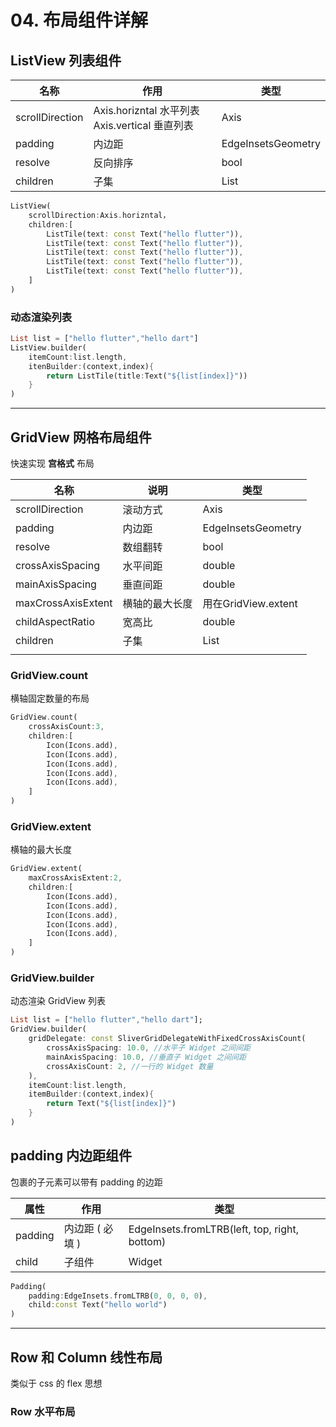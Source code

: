 # 04. 布局组件详解

## ListView 列表组件

| 名称            | 作用                                            | 类型               |
| --------------- | ----------------------------------------------- | ------------------ |
| scrollDirection | Axis.horizntal 水平列表  Axis.vertical 垂直列表 | Axis               |
| padding         | 内边距                                          | EdgeInsetsGeometry |
| resolve         | 反向排序                                        | bool               |
| children        | 子集                                            | List               |

```dart
ListView(
    scrollDirection:Axis.horizntal，
	children:[
        ListTile(text: const Text("hello flutter")),
        ListTile(text: const Text("hello flutter")),
        ListTile(text: const Text("hello flutter")),
        ListTile(text: const Text("hello flutter")),
        ListTile(text: const Text("hello flutter")),
    ]
)
```

### 动态渲染列表

```dart
List list = ["hello flutter","hello dart"]
ListView.builder(
	itemCount:list.length,
    itenBuilder:(context,index){
        return ListTile(title:Text("${list[index]}"))
    }
)
```

---

## GridView 网格布局组件

快速实现 **宫格式** 布局

| 名称               | 说明           | 类型                |
| ------------------ | -------------- | ------------------- |
| scrollDirection    | 滚动方式       | Axis                |
| padding            | 内边距         | EdgeInsetsGeometry  |
| resolve            | 数组翻转       | bool                |
| crossAxisSpacing   | 水平间距       | double              |
| mainAxisSpacing    | 垂直间距       | double              |
| maxCrossAxisExtent | 横轴的最大长度 | 用在GridView.extent |
| childAspectRatio   | 宽高比         | double              |
| children           | 子集           | List                |
|                    |                |                     |

### GridView.count 

横轴固定数量的布局 

```dart
GridView.count(
	crossAxisCount:3,
   	children:[
        Icon(Icons.add),
        Icon(Icons.add),
        Icon(Icons.add),
        Icon(Icons.add),
        Icon(Icons.add),
    ]
)
```

### GridView.extent

横轴的最大长度

```dart
GridView.extent(
	maxCrossAxisExtent:2,
    children:[
        Icon(Icons.add),
        Icon(Icons.add),
        Icon(Icons.add),
        Icon(Icons.add),
        Icon(Icons.add),
    ]
)
```

### GridView.builder

动态渲染 GridView 列表

```dart
List list = ["hello flutter","hello dart"];
GridView.builder(
	gridDelegate: const SliverGridDelegateWithFixedCrossAxisCount(
    	crossAxisSpacing: 10.0, //水平子 Widget 之间间距
    	mainAxisSpacing: 10.0, //垂直子 Widget 之间间距
    	crossAxisCount: 2, //一行的 Widget 数量
    ),
    itemCount:list.length,
    itemBuilder:(context,index){
        return Text("${list[index]}")
    }
)
```

## padding 内边距组件

包裹的子元素可以带有 padding 的边距

| 属性    | 作用            | 类型                                          |
| ------- | --------------- | --------------------------------------------- |
| padding | 内边距 ( 必填 ) | EdgeInsets.fromLTRB(left, top, right, bottom) |
| child   | 子组件          | Widget                                        |

```dart
Padding(
	padding:EdgeInsets.fromLTRB(0, 0, 0, 0),
    child:const Text("hello world")
)
```

---

## Row 和 Column 线性布局

类似于 css 的 flex 思想

### Row 水平布局


